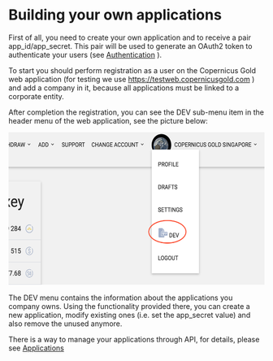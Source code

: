 # Building your own applications

First of all, you need to create your own application and to receive a pair app\_id/app\_secret. This pair will be used
to generate an OAuth2 token to authenticate your users (see [Authentication](../authentication.md) ).

To start you should perform registration as a user on the Copernicus Gold web application 
(for testing we use https://testweb.copernicusgold.com ) and add a company in it, because all applications
must be linked to a corporate entity.

After completion the registration, you can see the DEV sub-menu item in the header menu of the web application, see the picture below:

<img src="./dev.png" width=700 height=300 />

The DEV menu contains the information about the applications you company owns. Using the functionality provided there,
you can create a new application, modify existing ones (i.e. set the app_secret value) and also remove the unused anymore.

There is a way to manage your applications through API, for details, please see [Applications](./applications.md)

